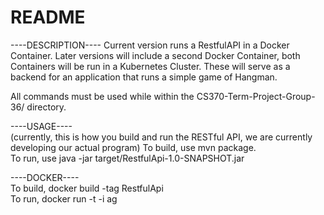 README
======
----DESCRIPTION----
Current version runs a RestfulAPI in a Docker Container. Later versions will include a second Docker Container, both Containers will be run in a Kubernetes Cluster. These will serve as a backend for an application that runs a simple game of Hangman.

All commands must be used while within the CS370-Term-Project-Group-36/ directory.

----USAGE----  
(currently, this is how you build and run the RESTful API, we are currently developing our actual program)
To build, use mvn package.  
To run, use java -jar target/RestfulApi-1.0-SNAPSHOT.jar

----DOCKER----  
To build, docker build -tag RestfulApi  
To run, docker run -t -i ag  
